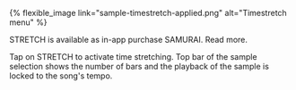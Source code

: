 ---
---

{% flexible_image link="sample-timestretch-applied.png" alt="Timestretch menu" %}

STRETCH is available as in-app purchase SAMURAI. Read more.

Tap on STRETCH to activate time stretching. Top bar of the sample selection shows the number of bars and the playback of the sample is locked to the song's tempo. 
